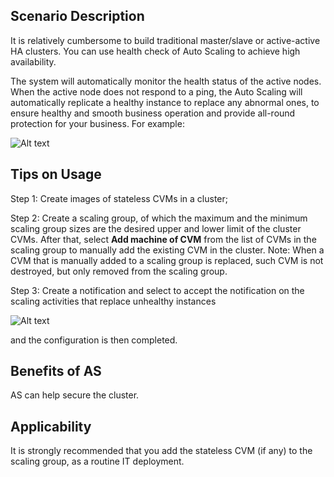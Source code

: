 
## Scenario Description

It is relatively cumbersome to build traditional master/slave or active-active HA clusters. You can use health check of Auto Scaling to achieve high availability.

The system will automatically monitor the health status of the active nodes. When the active node does not respond to a ping, the Auto Scaling will automatically replicate a healthy instance to replace any abnormal ones, to ensure healthy and smooth business operation and provide all-round protection for your business.
For example:

![Alt text](https://mc.qcloudimg.com/static/img/b4553279b674477afa12c5109e09bf6f/04+%282%29.gif)

## Tips on Usage

Step 1: Create images of stateless CVMs in a cluster;

Step 2: Create a scaling group, of which the maximum and the minimum scaling group sizes are the desired upper and lower limit of the cluster CVMs. After that, select **Add machine of CVM** from the list of CVMs in the scaling group to manually add the existing CVM in the cluster. Note: When a CVM that is manually added to a scaling group is replaced, such CVM is not destroyed, but only removed from the scaling group.

Step 3: Create a notification and select to accept the notification on the scaling activities that replace unhealthy instances

![Alt text](https://mc.qcloudimg.com/static/img/ebee2c6fbcae2766d12ca046cdc75317/26.png)

and the configuration is then completed.

## Benefits of AS

AS can help secure the cluster.

## Applicability
It is strongly recommended that you add the stateless CVM (if any) to the scaling group, as a routine IT deployment.

